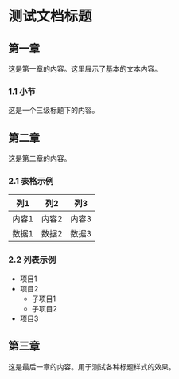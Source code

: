 # 测试文档标题

## 第一章

这是第一章的内容。这里展示了基本的文本内容。

### 1.1 小节

这是一个三级标题下的内容。

## 第二章

这是第二章的内容。

### 2.1 表格示例

| 列1 | 列2 | 列3 |
|-----|-----|-----|
| 内容1 | 内容2 | 内容3 |
| 数据1 | 数据2 | 数据3 |

### 2.2 列表示例

- 项目1
- 项目2
  - 子项目1
  - 子项目2
- 项目3

## 第三章

这是最后一章的内容。用于测试各种标题样式的效果。
